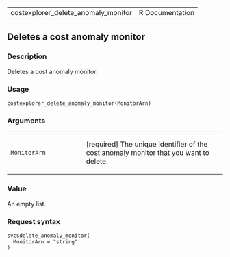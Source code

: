 <table style="width: 100%;">
<tbody>
<tr class="odd">
<td>costexplorer_delete_anomaly_monitor</td>
<td style="text-align: right;">R Documentation</td>
</tr>
</tbody>
</table>

## Deletes a cost anomaly monitor

### Description

Deletes a cost anomaly monitor.

### Usage

    costexplorer_delete_anomaly_monitor(MonitorArn)

### Arguments

<table>
<colgroup>
<col style="width: 35%" />
<col style="width: 65%" />
</colgroup>
<tbody>
<tr class="odd">
<td><code
id="costexplorer_delete_anomaly_monitor_:_MonitorArn">MonitorArn</code></td>
<td><p>[required] The unique identifier of the cost anomaly monitor that
you want to delete.</p></td>
</tr>
</tbody>
</table>

### Value

An empty list.

### Request syntax

    svc$delete_anomaly_monitor(
      MonitorArn = "string"
    )
